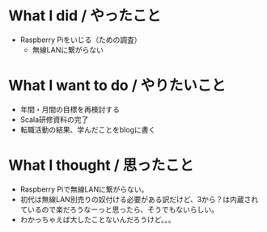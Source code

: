 # What I did / やったこと
- Raspberry Piをいじる（ための調査）
  - 無線LANに繋がらない

# What I want to do / やりたいこと
- 年間・月間の目標を再検討する
- Scala研修資料の完了
- 転職活動の結果、学んだことをblogに書く

# What I thought / 思ったこと
- Raspberry Piで無線LANに繋がらない。
- 初代は無線LAN別売りの奴付ける必要がある訳だけど、3から？は内蔵されているので楽だろうなーっと思ったら、そうでもないらしい。
- わかっちゃえば大したことないんだろうけど。。。
